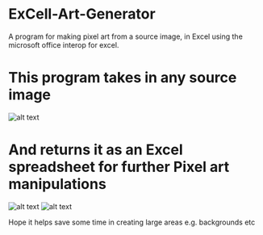 # ExCell-Art-Generator
A program for making pixel art from a source image, in Excel using the microsoft office interop for excel.
# This program takes in any source image
![alt text](https://i.imgur.com/CxSseyp.jpg)
# And returns it as an Excel spreadsheet for further Pixel art manipulations
![alt text](https://i.imgur.com/nnlmCVo.png)
![alt text](https://i.imgur.com/hSDUlma.png)

Hope it helps save some time in creating large areas e.g. backgrounds etc
